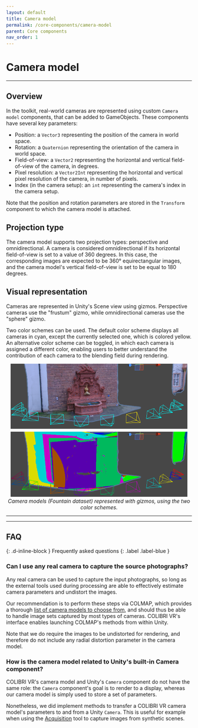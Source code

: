 ```yaml
---
layout: default
title: Camera model
permalink: /core-components/camera-model
parent: Core components
nav_order: 1
---
```


# Camera model

* * *

## Overview

In the toolkit, real-world cameras are represented using custom `Camera model` components, that can be added to GameObjects. These components have several key parameters:
- Position: a `Vector3` representing the position of the camera in world space.
- Rotation: a `Quaternion` representing the orientation of the camera in world space.
- Field-of-view: a `Vector2` representing the horizontal and vertical field-of-view of the camera, in degrees.
- Pixel resolution: a `Vector2Int` representing the horizontal and vertical pixel resolution of the camera, in number of pixels.
- Index (in the camera setup): an `int` representing the camera's index in the camera setup.

Note that the position and rotation parameters are stored in the `Transform` component to which the camera model is attached.

## Projection type

The camera model supports two projection types: perspective and omnidirectional. A camera is considered omnidirectional if its horizontal field-of-view is set to a value of 360 degrees. In this case, the corresponding images are expected to be 360° equirectangular images, and the camera model's vertical field-of-view is set to be equal to 180 degrees.

## Visual representation

Cameras are represented in Unity's Scene view using gizmos. Perspective cameras use the "frustum" gizmo, while omnidirectional cameras use the "sphere" gizmo.

Two color schemes can be used. The default color scheme displays all cameras in cyan, except the currently selected one, which is colored yellow. An alternative color scheme can be toggled, in which each camera is assigned a different color, enabling users to better understand the contribution of each camera to the blending field during rendering.

<p align="center">
      <img src="https://github.com/caor-mines-paristech/colibri-vr/raw/master/docs/illustrations/Fountain.png" alt="" width="480" height="360"><br><i>Camera models (Fountain dataset) represented with gizmos, using the two color schemes.</i>
</p>

* * * 
* * * 

## FAQ
{: .d-inline-block }
Frequently asked questions
{: .label .label-blue }

### Can I use any real camera to capture the source photographs?

Any real camera can be used to capture the input photographs, so long as the external tools used during processing are able to effectively estimate camera parameters and undistort the images.

Our recommendation is to perform these steps via COLMAP, which provides a thorough [list of camera models to choose from](https://colmap.github.io/cameras.html), and should thus be able to handle image sets captured by most types of cameras. COLIBRI VR's interface enables launching COLMAP's methods from within Unity.

Note that we do require the images to be undistorted for rendering, and therefore do not include any radial distortion parameter in the camera model.

### How is the camera model related to Unity's built-in Camera component?

COLIBRI VR's camera model and Unity's `Camera` component do not have the same role: the `Camera` component's goal is to render to a display, whereas our camera model is simply used to store a set of parameters.

Nonetheless, we did implement methods to transfer a COLIBRI VR camera model's parameters to and from a Unity `Camera`. This is useful for example when using the [Acquisition](https://caor-mines-paristech.github.io/colibri-vr/core-components/acquisition) tool to capture images from synthetic scenes.
